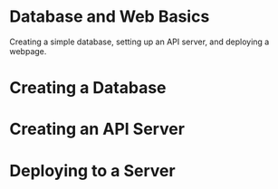 # Database and Web Basics
Creating a simple database, setting up an API server, and deploying a webpage. 

# Creating a Database

# Creating an API Server

# Deploying to a Server
